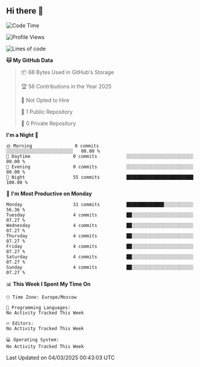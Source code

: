 ## Hi there 👋


<!--START_SECTION:waka-->
![Code Time](http://img.shields.io/badge/Code%20Time-307%20hrs%2051%20mins-blue)

![Profile Views](http://img.shields.io/badge/Profile%20Views-0-blue)

![Lines of code](https://img.shields.io/badge/From%20Hello%20World%20I%27ve%20Written-0%20lines%20of%20code-blue)

**🐱 My GitHub Data** 

> 📦 68 Bytes Used in GitHub's Storage 
 > 
> 🏆 56 Contributions in the Year 2025
 > 
> 🚫 Not Opted to Hire
 > 
> 📜 1 Public Repository 
 > 
> 🔑 0 Private Repository 
 > 
**I'm a Night 🦉** 

```text
🌞 Morning                0 commits           ░░░░░░░░░░░░░░░░░░░░░░░░░   00.00 % 
🌆 Daytime                0 commits           ░░░░░░░░░░░░░░░░░░░░░░░░░   00.00 % 
🌃 Evening                0 commits           ░░░░░░░░░░░░░░░░░░░░░░░░░   00.00 % 
🌙 Night                  55 commits          █████████████████████████   100.00 % 
```
📅 **I'm Most Productive on Monday** 

```text
Monday                   31 commits          ██████████████░░░░░░░░░░░   56.36 % 
Tuesday                  4 commits           ██░░░░░░░░░░░░░░░░░░░░░░░   07.27 % 
Wednesday                4 commits           ██░░░░░░░░░░░░░░░░░░░░░░░   07.27 % 
Thursday                 4 commits           ██░░░░░░░░░░░░░░░░░░░░░░░   07.27 % 
Friday                   4 commits           ██░░░░░░░░░░░░░░░░░░░░░░░   07.27 % 
Saturday                 4 commits           ██░░░░░░░░░░░░░░░░░░░░░░░   07.27 % 
Sunday                   4 commits           ██░░░░░░░░░░░░░░░░░░░░░░░   07.27 % 
```


📊 **This Week I Spent My Time On** 

```text
🕑︎ Time Zone: Europe/Moscow

💬 Programming Languages: 
No Activity Tracked This Week

🔥 Editors: 
No Activity Tracked This Week

💻 Operating System: 
No Activity Tracked This Week
```


 Last Updated on 04/03/2025 00:43:03 UTC
<!--END_SECTION:waka-->

